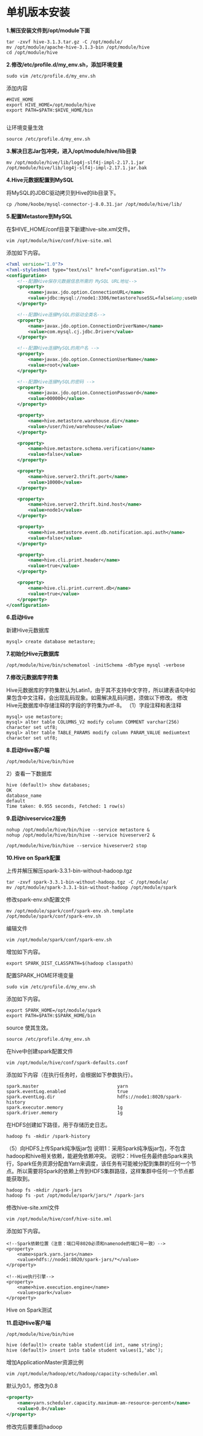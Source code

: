 # 单机版本安装

**1.解压安装文件到/opt/module下面**

```shell
tar -zxvf hive-3.1.3.tar.gz -C /opt/module/
mv /opt/module/apache-hive-3.1.3-bin /opt/module/hive
cd /opt/module/hive
```

**2.修改/etc/profile.d/my_env.sh，添加环境变量**

```shell
sudo vim /etc/profile.d/my_env.sh
```

添加内容

```shell
#HIVE_HOME
export HIVE_HOME=/opt/module/hive
export PATH=$PATH:$HIVE_HOME/bin


```

让环境变量生效

```shell
source /etc/profile.d/my_env.sh
```

**3.解决日志Jar包冲突，进入/opt/module/hive/lib目录**

```shell
mv /opt/module/hive/lib/log4j-slf4j-impl-2.17.1.jar /opt/module/hive/lib/log4j-slf4j-impl-2.17.1.jar.bak
```

**4.Hive元数据配置到MySQL**

将MySQL的JDBC驱动拷贝到Hive的lib目录下。

```shell
cp /home/koobe/mysql-connector-j-8.0.31.jar /opt/module/hive/lib/
```

**5.配置Metastore到MySQL**

在$HIVE_HOME/conf目录下新建hive-site.xml文件。

```shell
vim /opt/module/hive/conf/hive-site.xml
```

添加如下内容。

```xml
<?xml version="1.0"?>
<?xml-stylesheet type="text/xsl" href="configuration.xsl"?>
<configuration>
    <!--配置Hive保存元数据信息所需的 MySQL URL地址-->
    <property>
        <name>javax.jdo.option.ConnectionURL</name>
        <value>jdbc:mysql://node1:3306/metastore?useSSL=false&amp;useUnicode=true&amp;characterEncoding=UTF-8&amp;allowPublicKeyRetrieval=true</value>
    </property>

    <!--配置Hive连接MySQL的驱动全类名-->
    <property>
        <name>javax.jdo.option.ConnectionDriverName</name>
        <value>com.mysql.cj.jdbc.Driver</value>
    </property>

    <!--配置Hive连接MySQL的用户名 -->
    <property>
        <name>javax.jdo.option.ConnectionUserName</name>
        <value>root</value>
    </property>

    <!--配置Hive连接MySQL的密码 -->
    <property>
        <name>javax.jdo.option.ConnectionPassword</name>
        <value>000000</value>
    </property>

    <property>
        <name>hive.metastore.warehouse.dir</name>
        <value>/user/hive/warehouse</value>
    </property>

    <property>
        <name>hive.metastore.schema.verification</name>
        <value>false</value>
    </property>

    <property>
        <name>hive.server2.thrift.port</name>
        <value>10000</value>
    </property>

    <property>
        <name>hive.server2.thrift.bind.host</name>
        <value>node1</value>
    </property>

    <property>
        <name>hive.metastore.event.db.notification.api.auth</name>
        <value>false</value>
    </property>

    <property>
        <name>hive.cli.print.header</name>
        <value>true</value>
    </property>

    <property>
        <name>hive.cli.print.current.db</name>
        <value>true</value>
    </property>
</configuration>
```

**6.启动Hive**

新建Hive元数据库

```shell
mysql> create database metastore;
```

**7.初始化Hive元数据库**

```shell
/opt/module/hive/bin/schematool -initSchema -dbType mysql -verbose
```

**7.修改元数据库字符集**

Hive元数据库的字符集默认为Latin1，由于其不支持中文字符，所以建表语句中如果包含中文注释，会出现乱码现象。如需解决乱码问题，须做以下修改。
修改Hive元数据库中存储注释的字段的字符集为utf-8。
（1）字段注释和表注释

```shell
mysql> use metastore;
mysql> alter table COLUMNS_V2 modify column COMMENT varchar(256) character set utf8;
mysql> alter table TABLE_PARAMS modify column PARAM_VALUE mediumtext character set utf8;
```

**8.启动Hive客户端**

```shell
/opt/module/hive/bin/hive
```

2）查看一下数据库

```shell
hive (default)> show databases;
OK
database_name
default
Time taken: 0.955 seconds, Fetched: 1 row(s)
```

**9.启动hiveservice2服务**

```shell
nohup /opt/module/hive/bin/hive --service metastore &
nohup /opt/module/hive/bin/hive --service hiveserver2 &

```

```shell
/opt/module/hive/bin/hive --service hiveserver2 stop

```

**10.Hive on Spark配置**

上传并解压解压spark-3.3.1-bin-without-hadoop.tgz

```shell
tar -zxvf spark-3.3.1-bin-without-hadoop.tgz -C /opt/module/
mv /opt/module/spark-3.3.1-bin-without-hadoop /opt/module/spark

```

修改spark-env.sh配置文件

```shell
mv /opt/module/spark/conf/spark-env.sh.template /opt/module/spark/conf/spark-env.sh
```

编辑文件

```shell
vim /opt/module/spark/conf/spark-env.sh
```

增加如下内容。

```shell
export SPARK_DIST_CLASSPATH=$(hadoop classpath)
```

配置SPARK_HOME环境变量

```shell
sudo vim /etc/profile.d/my_env.sh
```

添加如下内容。

```shell
export SPARK_HOME=/opt/module/spark
export PATH=$PATH:$SPARK_HOME/bin
```

source 使其生效。

```shell
source /etc/profile.d/my_env.sh
```

在hive中创建spark配置文件

```shell
vim /opt/module/hive/conf/spark-defaults.conf
```

添加如下内容（在执行任务时，会根据如下参数执行）。

```text
spark.master                             yarn
spark.eventLog.enabled                   true
spark.eventLog.dir                       hdfs://node1:8020/spark-history
spark.executor.memory                    1g
spark.driver.memory					     1g
```

在HDFS创建如下路径，用于存储历史日志。

```shell
hadoop fs -mkdir /spark-history
```

（5）向HDFS上传Spark纯净版jar包
说明1：采用Spark纯净版jar包，不包含hadoop和hive相关依赖，能避免依赖冲突。
说明2：Hive任务最终由Spark来执行，Spark任务资源分配由Yarn来调度，该任务有可能被分配到集群的任何一个节点。所以需要将Spark的依赖上传到HDFS集群路径，这样集群中任何一个节点都能获取到。

```shell
hadoop fs -mkdir /spark-jars
hadoop fs -put /opt/module/spark/jars/* /spark-jars
```

修改hive-site.xml文件

```shell
vim /opt/module/hive/conf/hive-site.xml
```

添加如下内容。

```text
<!--Spark依赖位置（注意：端口号8020必须和namenode的端口号一致）-->
<property>
    <name>spark.yarn.jars</name>
    <value>hdfs://node1:8020/spark-jars/*</value>
</property>

<!--Hive执行引擎-->
<property>
    <name>hive.execution.engine</name>
    <value>spark</value>
</property>
```

Hive on Spark测试

**11.启动Hive客户端**

```shell
/opt/module/hive/bin/hive
```

```shell
hive (default)> create table student(id int, name string);
hive (default)> insert into table student values(1,'abc');
```

增加ApplicationMaster资源比例

```shell
vim /opt/module/hadoop/etc/hadoop/capacity-scheduler.xml
```
默认为0.1，修改为0.8

```xml
<property>
    <name>yarn.scheduler.capacity.maximum-am-resource-percent</name>
    <value>0.8</value>
</property>
```
修改完后要重启hadoop
